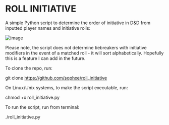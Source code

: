# ROLL INITIATIVE

A simple Python script to determine the order of initiative in D&D from inputted player names and initiative rolls:

![image](https://user-images.githubusercontent.com/55649555/183921998-bf98ae92-9a99-4d20-b7ee-013f898d35d2.png)

Please note, the script does not determine tiebreakers with initiative modifiers in the event of a matched roll - it will sort alphabetically. Hopefully this is a feature I can add in the future.

To clone the repo, run:

git clone https://github.com/sophxe/roll_initiative

On Linux/Unix systems, to make the script executable, run:

chmod +x roll_initiative.py

To run the script, run from terminal:

./roll_initiative.py
